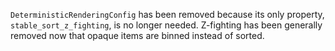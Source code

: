 `DeterministicRenderingConfig` has been removed because its only property, `stable_sort_z_fighting`, is no longer needed. Z-fighting has been generally removed now that opaque items are binned instead of sorted.
